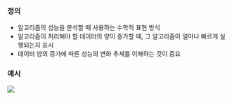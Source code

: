 ### 정의
- 알고리즘의 성능을 분석할 때 사용하는 수학적 표현 방식
- 알고리즘이 처리해야 할 데이터의 양이 증가할 때, 그 알고리즘이 얼마나 빠르게 실행되는지 표시
- 데이터 양의 증가에 따른 성능의 변화 추세를 이해하는 것이 중요

### 예시

![](https://imgur.com/JFgkVBH.png)


